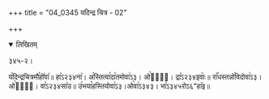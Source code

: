 +++
title = "04_0345 यदिन्द्र चित्र - 02"

+++
<details open><summary>लिखितम्</summary>

३४५-२।

य꣥दिन्द्रचित्रमौ꣯हो꣤वा꣥॥ हा꣣ऽ२३४ना꣥। अ꣡स्तित्वा꣯दा꣯तमोवा꣢ऽ३। ओ꣡वा꣢᳐। द्रा꣣ऽ२३४इवाः꣥॥ रा꣡꣯धस्तन्नो꣯विदोवा꣢ऽ३। ओ꣡वा꣢᳐। वा꣣ऽ२३४सा꣥उ॥ उ꣡भया꣯हस्तियोवा꣢ऽ३।ओ꣡वा꣢ऽ३४३। भा꣢ऽ३४५रोऽ६"हा꣥इ॥
</details>